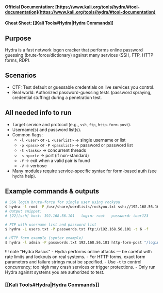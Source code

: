 #### Official Documentation: [https://www.kali.org/tools/hydra/#tool-documentation](https://www.kali.org/tools/hydra/#tool-documentation)
#### Cheat Sheet: [[Kali Tools#Hydra|Hydra Commands]]
## Purpose
Hydra is a fast network logon cracker that performs online password guessing (brute-force/dictionary) against many services (SSH, FTP, HTTP forms, RDP).

## Scenarios
- CTF: Test default or guessable credentials on live services you control.  
- Real world: Authorized password-guessing tests (password spraying, credential stuffing) during a penetration test.

## All needed info to run
- Target service and protocol (e.g., `ssh`, `ftp`, `http-form-post`).  
- Username(s) and password list(s).  
- Common flags:
  - `-l <user>` or `-L <userlist>` → single username or list  
  - `-p <pass>` or `-P <passlist>` → password or password list  
  - `-t <tasks>` → concurrent threads  
  - `-s <port>` → port (if non-standard)  
  - `-f` → exit when a valid pair is found  
  - `-V` → verbose  
- Many modules require service-specific syntax for form-based auth (see hydra help).

## Example commands & outputs
```bash
# SSH login brute-force for single user using rockyou
$ hydra -l root -P /usr/share/wordlists/rockyou.txt ssh://192.168.56.101 -t 4 -f
# Output snippet:
# [22][ssh] host: 192.168.56.101   login: root   password: toor123

# FTP with username list and password list
$ hydra -L users.txt -P passwords.txt ftp://192.168.56.101 -t 6 -f

# HTTP form example (syntax example)
$ hydra -l admin -P passwords.txt 192.168.56.101 http-form-post "/login.php:username=^USER^&password=^PASS^:F=incorrect"
```

!!! note "Hydra Basics"
	- Hydra performs online attacks — be careful with rate limits and lockouts on real systems.
	- For HTTP forms, exact form parameters and failure strings must be specified.
	- Use `-t` to control concurrency; too high may crash services or trigger protections.
	- Only run Hydra against systems you are authorized to test.

### [[Kali Tools#Hydra|Hydra Commands]]
